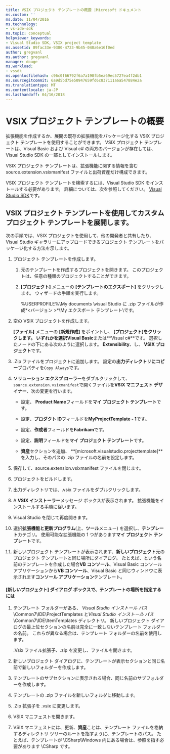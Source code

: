 ```yaml
---
title: VSIX プロジェクト テンプレートの概要 |Microsoft ドキュメント
ms.custom: ''
ms.date: 11/04/2016
ms.technology:
- vs-ide-sdk
ms.topic: conceptual
helpviewer_keywords:
- Visual Studio SDK, VSIX project template
ms.assetid: 89fac33e-9380-4723-9b45-048a6e16f0ed
author: gregvanl
ms.author: gregvanl
manager: douge
ms.workload:
- vssdk
ms.openlocfilehash: c96c0f66792f6a7a190fb5ea69ec5727ea4f2db1
ms.sourcegitcommit: 6a9d5bd75e50947659fd6c837111a6a547884e2a
ms.translationtype: MT
ms.contentlocale: ja-JP
ms.lasthandoff: 04/16/2018
---
```

# <a name="getting-started-with-the-vsix-project-template"></a>VSIX プロジェクト テンプレートの概要
拡張機能を作成するか、展開の既存の拡張機能をパッケージ化する VSIX プロジェクト テンプレートを使用することができます。 VSIX プロジェクト テンプレートは、Visual Basic および Visual c# の両方のバージョンが存在しては、Visual Studio SDK の一部としてインストールします。  
  
 VSIX プロジェクト テンプレートは、拡張機能に関する情報を含む source.extension.vsixmanifest ファイルと出荷資産だけ構成できます。  
  
 VSIX プロジェクト テンプレートを検索するには、Visual Studio SDK をインストールする必要があります。 詳細については、次を参照してください。 [Visual Studio SDK](../extensibility/visual-studio-sdk.md)です。  
  
## <a name="deploying-a-custom-project-template-using-the-vsix-project-template"></a>VSIX プロジェクト テンプレートを使用してカスタム プロジェクト テンプレートを展開します。  
 次の手順では、VSIX プロジェクトを使用して、他の開発者と共有したり、Visual Studio ギャラリーにアップロードできるプロジェクト テンプレートをパッケージ化する方法を示します。  
  
1.  プロジェクト テンプレートを作成します。  
  
    1.  元のテンプレートを作成するプロジェクトを開きます。 このプロジェクトは、任意の種類のプロジェクトすることができます。  
  
    2.  **[プロジェクト]** メニューの **[テンプレートのエクスポート]** をクリックします。 ウィザードの手順を実行します。  
  
         %USERPROFILE%\My documents \visual Studio に .zip ファイルが作成*\<バージョン >*\My エクスポート テンプレート\\です。  
  
2.  空の VSIX プロジェクトを作成します。  
  
     **[ファイル]** メニューの **[新規作成]** をポイントし、 **[プロジェクト]**をクリックします。 いずれかを選択**Visual Basic**または**Visual c#**です。 選択したノードの下にある次のように選択します。 **Extensibility**、し、 **VSIX プロジェクト**です。  
  
3.  .Zip ファイルをプロジェクトに追加します。 設定の**出力ディレクトリにコピー**プロパティを`Copy Always`です。  
  
4.  **ソリューション エクスプ ローラー**をダブルクリックして、`source.extension.vsixmanifest`で開くファイルを**VSIX マニフェスト デザイナー**、次の変更を行います。  
  
    -   設定、 **Product Name**フィールドを**マイ プロジェクト テンプレート**です。  
  
    -   設定、**プロダクト ID**フィールドを**MyProjectTemplate - 1**です。  
  
    -   設定、**作成者**フィールドを**Fabrikam**です。  
  
    -   設定、**説明**フィールドを**マイ プロジェクト テンプレート**です。  
  
    -   **資産**セクションを追加、 **[microsoft.visualstudio.projecttemplate]**を入力し、そのパスの .zip ファイルの名前を設定します。  
  
5.  保存して、source.extension.vsixmanifest ファイルを閉じます。  
  
6.  プロジェクトをビルドします。  
  
7.  出力ディレクトリでは、.vsix ファイルをダブルクリックします。  
  
8.  A **VSIX インストーラー**メッセージ ボックスが表示されます。 拡張機能をインストールする手順に従います。  
  
9. Visual Studio を閉じて再度開きます。  
  
10. 選択**拡張機能と更新プログラム**(上、**ツール**メニュー) を選択し、**テンプレート**カテゴリ。 使用可能な拡張機能の 1 つがあります**マイ プロジェクト テンプレート**です。  
  
11. 新しいプロジェクト テンプレートが表示されます、**新しいプロジェクト**元のプロジェクト テンプレートと同じ場所にダイアログ。 たとえば、という名前のテンプレートを作成した場合**VB コンソール**、Visual Basic コンソール アプリケーションから**VB コンソール**、Visual Basic と同じウィンドウに表示されます**コンソール アプリケーション**テンプレート。  
  
#### <a name="to-specify-the-location-of-the-template-in-the-new-project-dialog-box"></a>[新しいプロジェクト] ダイアログ ボックスで、テンプレートの場所を指定するには  
  
1.  テンプレート フォルダーがある、 *Visual Studio インストール パス*\Common7\IDE\ProjectTemplates と*Visual Studio インストール パス*\Common7\IDE\ItemTemplates ディレクトリ。 新しいプロジェクト ダイアログの最上位セクションの名前は完全に一致しないテンプレート フォルダーの名前。 これらが異なる場合は、テンプレート フォルダーの名前を使用します。  
  
     .Vsix ファイル拡張子、.zip を変更し、ファイルを開きます。  
  
2.  新しいプロジェクト ダイアログに、テンプレートが表示セクションと同じ名前で新しいフォルダーを作成します。  
  
3.  テンプレートのサブセクションに表示される場合、同じ名前のサブフォルダーを作成します。  
  
4.  テンプレートの .zip ファイルを新しいフォルダに移動します。  
  
5.  .Zip 拡張子を .vsix に変更します。  
  
6.  VSIX マニフェストを開きます。  
  
7.  VSIX マニフェストには、更新、**資産**ことは、テンプレート ファイルを格納するディレクトリ ツリーのルートを指すように、テンプレートのパス。 たとえば、テンプレートが \CSharp\Windows 内にある場合は、参照を指す必要があります \CSharp です。
